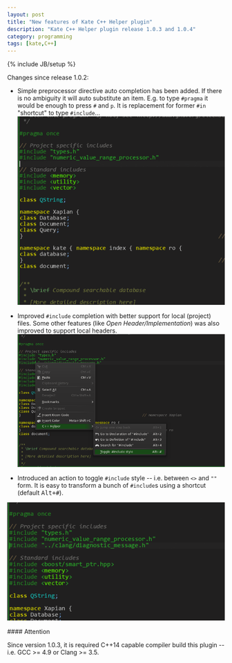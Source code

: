 ```yaml
---
layout: post
title: "New features of Kate C++ Helper plugin"
description: "Kate C++ Helper plugin release 1.0.3 and 1.0.4"
category: programming
tags: [kate,C++]
---
```

{% include JB/setup %}

Changes since release 1.0.2:

* Simple preprocessor directive auto completion has been added. If there is no ambiguity it will
auto substitute an item. E.g. to type `#pragma` it would be enough to press `#` and `p`.
It is replacement for former `#in` "shortcut" to type `#include`…
![Preprocessor and #include completer][p1]

* Improved `#include` completion with better support for local (project) files. Some other
features (like _Open Header/Implementation_) was also improved to support local headers.
![Toggle #include style][p2]

* Introduced an action to toggle `#include` style -- i.e. between `<>` and `""` form.
It is easy to transform a bunch of `#include`s using a shortcut (default <kbd>Alt+#</kbd>).

![Toggle #include style action][p3]


[p1]: /assets/images/cpphelper/preprocessor-and-include-completion.gif "Preprocessor and #include completer"
[p2]: /assets/images/cpphelper/toggle-include.png "Toggle #include style"
[p3]: /assets/images/cpphelper/toggle-include.gif "Toggle #include style action"


<div class="alert alert-success" markdown="1">
#### Attention

Since version 1.0.3, it is required C++14 capable compiler build this plugin -- i.e. GCC >= 4.9 or Clang >= 3.5.
</div>

